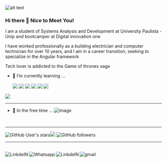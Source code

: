 
![alt text](https://i.ibb.co/D1z3Pz1/wall-Git-Hub.png)


### Hi there 👋 Nice to Meet You! <br>

I am a student of Systems Analysis and Development at University Paulista -Unip and bootcamper at Digital innovation one

I have worked professionally as a building electrician and computer technician for over 10 years, and I am in a career transition,
seeking to specialize in the Angular framework

Tech lover is addicted to the Game of thrones saga


<!--
**WdvOps/WdvOps** is a ✨ _special_ ✨ repository because its `README.md` (this file) appears on your GitHub profile.

Here are some ideas to get you started:

- 🔭 I’m currently studying Analysis and systems development at Unip ...
- 🌱 I’m currently learning ...
- 👯 In the free time ...
- 🤔 I’m looking for help with ...
- 💬 Ask me about ...
- 📫 How to reach me: ...
- 😄 Pronouns: ...
- ⚡ Fun fact: ...
-->



- 🌱 I’m currently learning ... <br> <br>
<img src="https://img.shields.io/badge/HTML5-E34F26?style=for-the-badge&logo=html5&logoColor=white" /> <img src="https://img.shields.io/badge/CSS3-1572B6?style=for-the-badge&logo=css3&logoColor=white" /> 
<img src="https://img.shields.io/badge/JavaScript-323330?style=for-the-badge&logo=javascript&logoColor=F7DF1E" /> <img src="https://img.shields.io/badge/TypeScript-007ACC?style=for-the-badge&logo=typescript&logoColor=white" /> 
<img  src="https://img.shields.io/badge/Angular-DD0031?style=for-the-badge&logo=angular&logoColor=white" /> <img src="https://img.shields.io/badge/Bootstrap-563D7C?style=for-the-badge&logo=bootstrap&logoColor=white" />
<img src="https://img.shields.io/badge/Git-F05032?style=for-the-badge&logo=git&logoColor=white" />

<hr>

- 👯 In the free time ... ![image](https://img.shields.io/badge/Adobe%20Photoshop-31A8FF?style=for-the-badge&logo=Adobe%20Photoshop&logoColor=black)

<br>

<hr>

![GitHub User's stars](https://img.shields.io/github/stars/WdvOps?affiliations=OWNER&style=social)![](https://img.shields.io/github/forks/WdvOps/) ![GitHub followers](https://img.shields.io/github/followers/WdvOps?style=social)

<hr>
<br>

<a target="_blank" href="https://www.linkedin.com/in/will-freittas/">
  <img align="left" alt="LinkdeIN"  color="white" src="https://img.shields.io/badge/LinkedIn-0077B5?style=for-the-badge&logo=linkedin&logoColor=white" />
  
</a>
<a target="_blank" href="https://api.whatsapp.com/send?phone=5531982699558">
  <img align="left" alt="Whatsapp"  color="white" src="https://img.shields.io/badge/WhatsApp-25D366?style=for-the-badge&logo=whatsapp&logoColor=white" />
  
  
<a target="_blank" href="https://github.com/WdvOps/">
  <img align="left" alt="LinkdeIN" src="https://img.shields.io/badge/GitHub-100000?style=for-the-badge&logo=github&logoColor=white" />
</a>
 
  
  <a target="_blank" href="mailto:afreittaswill@gmail.com">
  <img align="left" alt="gmail" src="https://img.shields.io/badge/Gmail-D14836?style=for-the-badge&logo=gmail&logoColor=white" />
</a>
  

  
  
  
